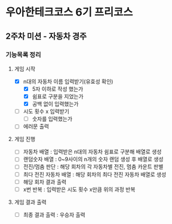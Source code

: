 # 우아한테크코스 6기 프리코스

## 2주차 미션 - 자동차 경주

### 기능목록 정리

1. 게임 시작

   - [x] n대의 자동차 이름 입력받기(유효성 확인)
     - [x] 5자 이하로 작성 했는가
     - [x] 쉼표로 구분을 지었는가
     - [x] 공백 없이 입력했는가
   - [ ] 시도 횟수 x 입력받기
     - [ ] 숫자를 입력했는가
   - [ ] 에러문 출력

2. 게임 진행

   - [ ] 자동차 배열 : 입력받은 n대의 자동차 쉼표로 구분해 배열로 생성
   - [ ] 랜덤숫자 배열 : 0~9사이의 n개의 숫자 랜덤 생성 후 배열로 생성
   - [ ] 전진/멈춤 판단 : 해당 회차의 각 자동차별 전진, 멈춤 카운트 판별
   - [ ] 최다 전진 자동차 배열 : 해당 회차의 최다 전진 자동차 배열로 생성
   - [ ] 해당 회차 결과 출력
   - [ ] x번 반복 : 입력받은 시도 횟수 x만큼 위의 과정 반복

3. 게임 결과 출력
   - [ ] 최종 결과 출력 : 우승자 출력
